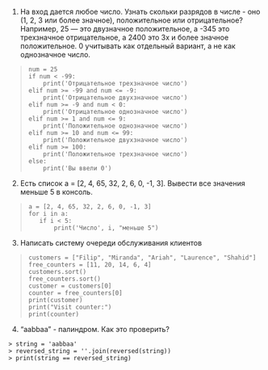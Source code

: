1. На вход дается любое число. Узнать скольки разрядов в числе - оно (1, 2, 3 или более значное), положительное или отрицательное? Например, 25 — это двузначное положительное, а -345 это трехзначное отрицательное, а 2400 это 3х и более значное положительное. 0 учитывать как отдельный вариант, а не как однозначное число.
> ```
> num = 25  
> if num < -99:  
>     print('Отрицательное трехзначное число')  
> elif num >= -99 and num <= -9:  
>     print('Отрицательное двухзначное число')  
> elif num >= -9 and num < 0:  
>     print('Отрицательное однозначное число')  
> elif num >= 1 and num <= 9:  
>     print('Положительное однозначное число')  
> elif num >= 10 and num <= 99:  
>     print('Положительное двухзначное число')  
> elif num >= 100:  
>     print('Положительное трехзначное число')  
> else:  
>     print('Вы ввели 0')

2. Есть список а = [2, 4, 65, 32, 2, 6, 0, -1, 3]. Вывести все значения меньше 5 в консоль.
> ```
> a = [2, 4, 65, 32, 2, 6, 0, -1, 3]
> for i in a:
>    if i < 5:
>        print('Число', i, "меньше 5")

3. Написать систему очереди обслуживания клиентов

> ```
> customers = ["Filip", "Miranda", "Ariah", "Laurence", "Shahid"]
> free_counters = [11, 20, 14, 6, 4]
> customers.sort()
> free_counters.sort()
> customer = customers[0]
> counter = free_counters[0]
> print(customer)
> print("Visit counter:")
> print(counter)

4. “aabbаа” - палиндром. Как это проверить?

```
> string = 'aabbaa'
> reversed_string = ''.join(reversed(string))
> print(string == reversed_string)
